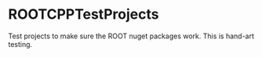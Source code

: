 ROOTCPPTestProjects
===================

Test projects to make sure the ROOT nuget packages work. This is hand-art testing.
